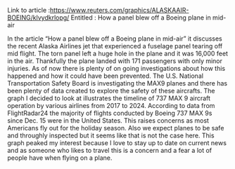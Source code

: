 Link to article :https://www.reuters.com/graphics/ALASKAAIR-BOEING/klvydkrlopg/
Entitled : How a panel blew off a Boeing plane in mid-air

In the article “How a panel blew off a Boeing plane in mid-air” it discusses the recent Alaska Airlines jet that experienced a fuselage panel tearing off mid flight.
The torn panel left a huge hole  in the plane and it was 16,000 feet in the air. Thankfully the plane landed with 171 passengers with only minor injuries.
As of now there is plenty of on going investigations about how this happened and how it could have been prevented.
The U.S. National Transportation Safety Board is investigating the MAX9 planes and there has been plenty of data created to explore the safety of these aircrafts.
The graph I decided to look at  illustrates the timeline of 737 MAX 9 aircraft operation by various airlines from 2017 to 2024.
According to data from FlightRadar24 the majority of flights conducted by Boeing 737 MAX 9s since Dec. 15 were in the United States.
This raises concerns as most Americans fly out for the holiday season. Also we expect planes to be safe and throughly inspected but it seems like that is not the case here. 
This graph peaked my interest because I love to stay up to date on current news and as someone who likes to travel this is a concern and a fear a lot of people have when flying on a plane.
